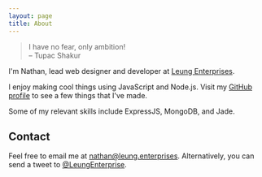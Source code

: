 ```yaml
---
layout: page
title: About
---
```

> I have no fear, only ambition!<br>
> &ndash; Tupac Shakur

I'm Nathan, lead web designer and developer at [Leung Enterprises](http://leung.enterprises/).

I enjoy making cool things using JavaScript and Node.js.  Visit my [GitHub profile](http://github.com/18nleung) to see a few things that I've made.

Some of my relevant skills include ExpressJS, MongoDB, and Jade.

## Contact
Feel free to email me at [nathan@leung.enterprises](mailto:nathan@leung.enterprise).  Alternatively, you can send a tweet to [@LeungEnterprise](http://twitter.com/LeungEnterprise).
